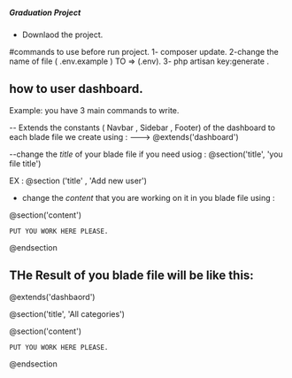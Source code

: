  ##### Graduation Project 


- Downlaod the project.

#commands to use before run project.
1- composer update.
2-change the name of file ( .env.example ) TO => (.env).
3- php artisan key:generate .



## how to user dashboard.

Example: you have 3 main commands to write.


-- Extends the constants ( Navbar , Sidebar , Footer) of the dashboard to each blade file we create using :
  --->      @extends('dashboard')


--change the *title* of your blade file if you need usiog :  @section('title', 'you file title')  

EX : @section ('title' , 'Add new user')

- change the *content* that you are working on it in you blade file using : 

@section('content')

    PUT YOU WORK HERE PLEASE.

@endsection




## THe Result of you blade file will be like this:

@extends('dashbaord')

@section('title', 'All categories')

@section('content')

    PUT YOU WORK HERE PLEASE.

@endsection